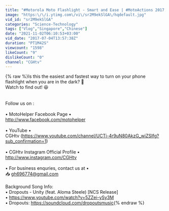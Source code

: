```yaml
---
title: "#Motorola Moto Flashlight - Smart and Ease | #MotoActions 2017【HD】"
image: "https:\/\/i.ytimg.com\/vi\/sr2M9ekSlGA\/hqdefault.jpg"
vid_id: "sr2M9ekSlGA"
categories: "Science-Technology"
tags: ["Vlog","Singapore","Chinese"]
date: "2021-11-02T06:10:53+03:00"
vid_date: "2017-07-04T13:57:38Z"
duration: "PT1M42S"
viewcount: "1598"
likeCount: "9"
dislikeCount: "0"
channel: "CGHtv"
---
```

{% raw %}Is this the easiest and fastest way to turn on your phone flashlight when you are in the dark? 🔦<br />Watch to find out! 😆<br /><br /><br />Follow us on :<br /><br />• MotoHelper Facebook Page • <br /><a rel="nofollow" target="blank" href="http://www.facebook.com/motohelper">http://www.facebook.com/motohelper</a><br /><br />• YouTube • <br />CGHtv (<a rel="nofollow" target="blank" href="https://www.youtube.com/channel/UCTi-4r9uN80AkzG_wiZSIfg?sub_confirmation=1)">https://www.youtube.com/channel/UCTi-4r9uN80AkzG_wiZSIfg?sub_confirmation=1)</a><br /><br />• CGHtv Instagram Official Profile • <br /><a rel="nofollow" target="blank" href="http://www.instagram.com/CGHtv">http://www.instagram.com/CGHtv</a><br /><br />• For business enquries, contact us at • <br />📥 gh696774@gmail.com<br /><br />Background Song Info:<br />• Dropouts - Unity (feat. Aloma Steele) [NCS Release]<br />• <a rel="nofollow" target="blank" href="https://www.youtube.com/watch?v=5ZZei-ySy3M">https://www.youtube.com/watch?v=5ZZei-ySy3M</a><br />• Dropouts: <a rel="nofollow" target="blank" href="https://soundcloud.com/dropoutsmusic">https://soundcloud.com/dropoutsmusic</a>{% endraw %}

